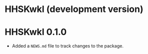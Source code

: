 # HHSKwkl (development version)

# HHSKwkl 0.1.0

* Added a `NEWS.md` file to track changes to the package.

